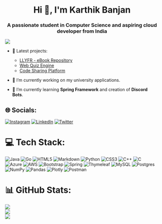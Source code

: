 <h1 align="center">Hi 👋, I'm Karthik Banjan</h1>
<h3 align="center">A passionate student in Computer Science and aspiring cloud developer from India</h3>

[![](https://visitcount.itsvg.in/api?id=karthikbanjan&icon=0&color=0)](https://visitcount.itsvg.in)

- 🔭 Latest projects: 
   - [LLYFR - eBook Repository](https://github.com/karthikbanjan/Llyfr)
   - [Web Quiz Engine](https://github.com/karthikbanjan/Web-Quiz-Engine)
   - [Code Sharing Platform](https://github.com/karthikbanjan/Code-Sharing-Platform)
 
- 🌱 I’m currently working on my university applications. 
- 🌱 I’m currently learning **Spring Framework** and creation of **Discord Bots**.

## 🌐 Socials:
[![Instagram](https://img.shields.io/badge/Instagram-%23E4405F.svg?logo=Instagram&logoColor=white)](https://instagram.com/banjankarthik) [![LinkedIn](https://img.shields.io/badge/LinkedIn-%230077B5.svg?logo=linkedin&logoColor=white)](https://linkedin.com/in/in/karthikbanjan) [![Twitter](https://img.shields.io/badge/Twitter-%231DA1F2.svg?logo=Twitter&logoColor=white)](https://twitter.com/karthikbanjan) 

# 💻 Tech Stack:
![Java](https://img.shields.io/badge/java-%23ED8B00.svg?style=for-the-badge&logo=java&logoColor=white) ![Go](https://img.shields.io/badge/go-%2300ADD8.svg?style=for-the-badge&logo=go&logoColor=white) ![HTML5](https://img.shields.io/badge/html5-%23E34F26.svg?style=for-the-badge&logo=html5&logoColor=white) ![Markdown](https://img.shields.io/badge/markdown-%23000000.svg?style=for-the-badge&logo=markdown&logoColor=white) ![Python](https://img.shields.io/badge/python-3670A0?style=for-the-badge&logo=python&logoColor=ffdd54) ![CSS3](https://img.shields.io/badge/css3-%231572B6.svg?style=for-the-badge&logo=css3&logoColor=white) ![C++](https://img.shields.io/badge/c++-%2300599C.svg?style=for-the-badge&logo=c%2B%2B&logoColor=white) ![C](https://img.shields.io/badge/c-%2300599C.svg?style=for-the-badge&logo=c&logoColor=white) ![Azure](https://img.shields.io/badge/azure-%230072C6.svg?style=for-the-badge&logo=azure-devops&logoColor=white) ![AWS](https://img.shields.io/badge/AWS-%23FF9900.svg?style=for-the-badge&logo=amazon-aws&logoColor=white) ![Bootstrap](https://img.shields.io/badge/bootstrap-%23563D7C.svg?style=for-the-badge&logo=bootstrap&logoColor=white) ![Spring](https://img.shields.io/badge/spring-%236DB33F.svg?style=for-the-badge&logo=spring&logoColor=white) ![Thymeleaf](https://img.shields.io/badge/Thymeleaf-%23005C0F.svg?style=for-the-badge&logo=Thymeleaf&logoColor=white) ![MySQL](https://img.shields.io/badge/mysql-%2300f.svg?style=for-the-badge&logo=mysql&logoColor=white) ![Postgres](https://img.shields.io/badge/postgres-%23316192.svg?style=for-the-badge&logo=postgresql&logoColor=white) ![NumPy](https://img.shields.io/badge/numpy-%23013243.svg?style=for-the-badge&logo=numpy&logoColor=white) ![Pandas](https://img.shields.io/badge/pandas-%23150458.svg?style=for-the-badge&logo=pandas&logoColor=white) ![Plotly](https://img.shields.io/badge/Plotly-%233F4F75.svg?style=for-the-badge&logo=plotly&logoColor=white) ![Postman](https://img.shields.io/badge/Postman-FF6C37?style=for-the-badge&logo=postman&logoColor=white)

# 📊 GitHub Stats:
![](https://github-readme-stats.vercel.app/api?username=karthikbanjan&theme=great-gatsby&hide_border=false&include_all_commits=true&count_private=true)<br/>
![](https://github-readme-streak-stats.herokuapp.com/?user=karthikbanjan&theme=great-gatsby&hide_border=false)<br/>
![](https://github-readme-stats.vercel.app/api/top-langs/?username=karthikbanjan&theme=great-gatsby&hide_border=false&include_all_commits=true&count_private=true&layout=compact)


